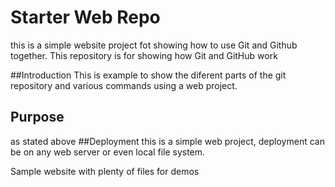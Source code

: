 # Starter Web Repo

this is a simple website project fot showing how to use Git and Github together.
This repository is for showing how Git and GitHub work

##Introduction
This is example to show the diferent parts of the git repository and various commands
using a web project.

## Purpose
as  stated above
##Deployment
this is a simple web project, deployment can be on any web server or even local file system.


Sample website with plenty of files for demos